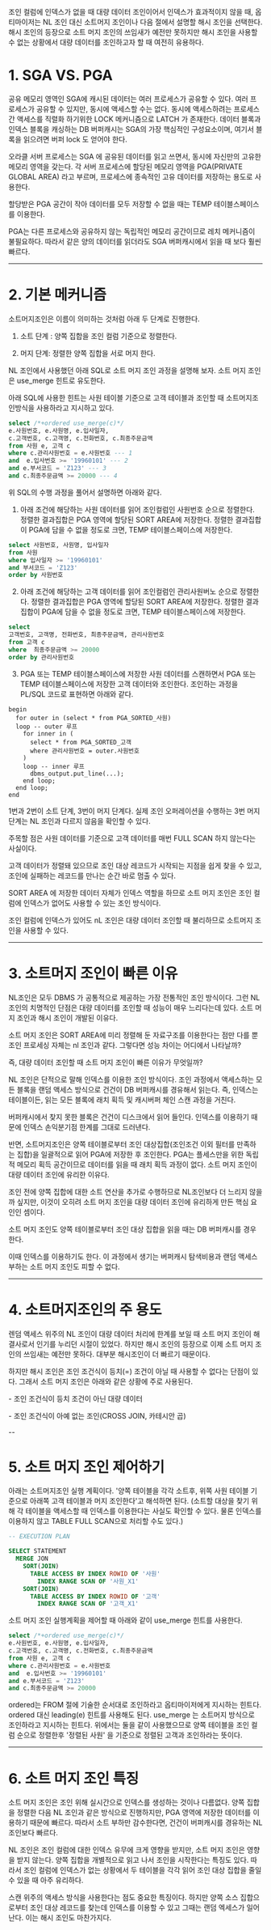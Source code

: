 조인 컬럼에 인덱스가 없을 때 대량 데이터 조인이어서 인덱스가 효과적이지 않을 때, 옵티마이저는 NL 조인 대신 소트머지 조인이나 다음 절에서 설명할 해시 조인을 선택한다.
해시 조인의 등장으로 소트 머지 조인의 쓰임새가 예전만 못하지만 해시 조인을 사용할 수 없는 상황에서 대량 데이터를 조인하고자 할 때 여전히 유용하다.

# 1. SGA VS. PGA

공유 메모리 영역인 SGA에 캐시된 데이터는 여러 프로세스가 공유할 수 있다. 여러 프로세스가 공유할 수 있지만, 동시에 액세스할 수는 없다.
동시에 액세스하려는 프로세스 간 액세스를 직렬화 하기위한 LOCK 메커니즘으로 LATCH 가 존재한다. 데이터 블록과 인덱스 블록을 캐싱하는 DB 버퍼캐시는 SGA의 가장 핵심적인 구성요소이며, 여기서 블록을 읽으려면 버퍼 lock 도 얻어야 한다.

오라클 서버 프로세스는 SGA 에 공유된 데이터를 읽고 쓰면서, 동시에 자신만의 고유한 메모리 영역을 갖는다. 각 서버 프로세스에 할당된 메모리 영역을 PGA(PRIVATE GLOBAL AREA) 라고 부르며, 프로세스에 종속적인 고유 데이터를 저장하는 용도로 사용한다.

할당받은 PGA 공간이 작아 데이터를 모두 저장할 수 없을 때는 TEMP 테이블스페이스를 이용한다.

PGA는 다른 프로세스와 공유하지 않는 독립적인 메모리 공간이므로 레치 메커니즘이 불필요하다. 따라서 같은 양의 데이터를 읽더라도 SGA 버퍼캐시에서 읽을 때 보다 훨씬 빠르다.

---

# 2. 기본 메커니즘

소트머지조인은 이름이 의미하는 것처럼 아래 두 단계로 진행한다.

1. 소트 단계 : 양쪽 집합을 조인 컬럼 기준으로 정렬한다.

2. 머지 단계: 정렬한 양쪽 집합을 서로 머지 한다.

NL 조인에서 사용했던 아래 SQL로 소트 머지 조인 과정을 설명해 보자. 소트 머지 조인은 use_merge 힌트로 유도한다.

아래 SQL에 사용한 힌트는 사원 테이블 기준으로 고객 테이블과 조인할 때 소트머지조인방식을 사용하라고 지시하고 있다.

```sql
select /*+ordered use_merge(c)*/
e.사원번호, e.사원명, e.입사일자,
c.고객번호, c.고객명, c.전화번호, c.최종주문금액
from 사원 e, 고객 c
where c.관리사원번호 = e.사원번호 --- 1
and  e.입사번호 >= '19960101' --- 2
and e.부서코드 = 'Z123' --- 3
and c.최종주문금액 >= 20000 --- 4
```

위 SQL의 수행 과정을 풀어서 설명하면 아래와 같다.

1. 아래 조건에 해당하는 사원 데이터를 읽어 조인컬럼인 사원번호 순으로 정렬한다. 정렬한 결과집합은 PGA 영역에 할당된 SORT AREA에 저장한다.
   정렬한 결과집합이 PGA에 담을 수 없을 정도로 크면, TEMP 테이블스페이스에 저장한다.

```sql
select 사원번호, 사원명, 입사일자
from 사원
where 입사일자 >= '19960101'
and 부서코드 = 'Z123'
order by 사원번호
```

2. 아래 조건에 해당하는 고객 데이터를 읽어 조인컬럼인 관리사원버노 순으로 정렬한다. 정렬한 결과집합은 PGA 영역에 할당된 SORT AREA에 저장한다. 정렬한 결과집합이 PGA에 담을 수 없을 정도로 크면, TEMP 테이블스페이스에 저장한다.

```sql
select
고객번호, 고객명, 전화번호, 최종주문금액, 관리사원번호
from 고객 c
where  최종주문금액 >= 20000
order by 관리사원번호
```

3. PGA 또는 TEMP 테이블스페이스에 저장한 사원 데이터를 스캔하면서 PGA 또는 TEMP 테이블스페이스에 저장한 고객 데이터와 조인한다. 조인하는 과정을 PL/SQL 코드로 표현하면 아래와 같다.

```
begin
  for outer in (select * from PGA_SORTED_사원)
  loop -- outer 루프
    for inner in (
      select * from PGA_SORTED_고객
      where 관리사원번호 = outer.사원번호
    )
    loop -- inner 루프
      dbms_output.put_line(...);
    end loop;
  end loop;
end
```

1번과 2번이 소트 단계, 3번이 머지 단계다. 실제 조인 오퍼레이션을 수행하는 3번 머지단계는 NL 조인과 다르지 않음을 확인할 수 있다.

주목할 점은 사원 데이터를 기준으로 고객 데이터를 매번 FULL SCAN 하지 않는다는 사실이다.

고객 데이터가 정렬돼 있으므로 조인 대상 레코드가 시작되는 지점을 쉽게 찾을 수 있고, 조인에 실패하는 레코드를 만나는 순간 바로 멈출 수 있다.

SORT AREA 에 저장한 데이터 자체가 인덱스 역할을 하므로 소트 머지 조인은 조인 컬럼에 인덱스가 없어도 사용할 수 있는 조인 방식이다.

조인 컬럼에 인덱스가 있어도 nL 조인은 대량 데이터 조인할 때 불리하므로 소트머지 조인을 사용할 수 있다.

---

# 3. 소트머지 조인이 빠른 이유

NL조인은 모두 DBMS 가 공통적으로 제공하는 가장 전통적인 조인 방식이다. 그런 NL 조인의 치명적인 단점은 대량 데이터를 조인할 때 성능이 매우 느리다는데 있다. 소트 머지 조인과 해시 조인이 개발된 이유다.

소트 머지 조인은 SORT AREA에 미리 정렬해 둔 자료구조를 이용한다는 점만 다를 뿐 조인 프로세싱 자체는 nl 조인과 같다. 그렇다면 성능 차이는 어디에서 나타날까?

즉, 대량 데이터 조인할 때 소트 머지 조인이 빠른 이유가 무엇일까?

NL 조인은 단적으로 말해 인덱스를 이용한 조인 방식이다. 조인 과정에서 액세스하는 모든 블록을 랜덤 액세스 방식으로 건건이 DB 버퍼캐시를 경유해서 읽는다.
즉, 인덱스는 테이블이든, 읽는 모든 블록에 래치 획득 및 캐시버퍼 체인 스캔 과정을 거친다.

버퍼캐시에서 찾지 못한 블록은 건건이 디스크에서 읽어 들인다. 인덱스를 이용하기 때문에 인덱스 손익분기점 한계를 그대로 드러낸다.

반면, 소트머지조인은 양쪽 테이블로부터 조인 대상집합(조인조건 이외 필터를 만족하는 집합)을 일괄적으로 읽어 PGA에 저장한 후 조인한다. PGA는 플세스만을 위한 독립적 메모리 획득 공간이므로 데이터를 읽을 때 래치 획득 과정이 없다. 소트 머지 조인이 대량 데이터 조인에 유리한 이유다.

조인 전에 양쪽 집합에 대한 소트 연산을 추가로 수행하므로 NL조인보다 더 느리지 않을까 싶지만, 이것이 오히려 소트 머지 조인을 대량 데이터 조인에 유리하게 만든 핵심 요인인 셈이다.

소트 머지 조인도 양쪽 테이블로부터 조인 대상 집합을 읽을 때는 DB 버퍼캐시를 경우한다.

이때 인덱스를 이용하기도 한다. 이 과정에서 생기는 버퍼캐시 탐색비용과 랜덤 액세스 부하는 소트 머지 조인도 피할 수 없다.

---

# 4. 소트머지조인의 주 용도

렌덤 액세스 위주의 NL 조인이 대량 데이터 처리에 한계를 보일 때 소트 머지 조인이 해결사로서 인기를 누리던 시절이 있었다. 하지만 해시 조인의 등장으로 이제 소트 머지 조인의 쓰임새는 예전만 못하다. 대부분 해시조인이 더 빠르기 때문이다.

하지만 해시 조인은 조인 조건식이 등치(=) 조건이 아닐 때 사용할 수 없다는 단점이 있다. 그래서 소트 머지 조인은 아래와 같은 상황에 주로 사용된다.

\- 조인 조건식이 등치 조건이 아닌 대량 데이터

\- 조인 조건식이 아예 없는 조인(CROSS JOIN, 카테시안 곱)

--

# 5. 소트 머지 조인 제어하기

아래는 소트머지조인 실행 계획이다. '양쪽 테이블을 각각 소트후, 위쪽 사원 테이블 기준으로 아래쪽 고객 테이블과 머지 조인한다'고 해석하면 된다.
(소트할 대상을 찾기 위해 각 테이블을 액세스할 때 인덱스를 이용한다는 사실도 확인할 수 있다. 물론 인덱스를 이용하지 않고 TABLE FULL SCAN으로 처리할 수도 있다.)

```sql
-- EXECUTION PLAN

SELECT STATEMENT
  MERGE JON
    SORT(JOIN)
      TABLE ACCESS BY INDEX ROWID OF '사원'
        INDEX RANGE SCAN OF '사원_X1'
    SORT(JOIN)
      TABLE ACCESS BY INDEX ROWID OF '고객'
        INDEX RANGE SCAN OF '고객_X1'
```

소트 머지 조인 실행계획을 제어할 때 아래와 같이 use_merge 힌트를 사용한다.

```sql
select /*+ordered use_merge(c)*/
e.사원번호, e.사원명, e.입사일자,
c.고객번호, c.고객명, c.전화번호, c.최종주문금액
from 사원 e, 고객 c
where c.관리사원번호 = e.사원번호
and  e.입사번호 >= '19960101'
and e.부서코드 = 'Z123'
and c.최종주문금액 >= 20000
```

ordered는 FROM 절에 기술한 순서대로 조인하라고 옵티마이저에게 지시하는 힌트다. ordered 대신 leading(e) 힌트를 사용해도 된다.
use_merge 는 소트머지 방식으로 조인하라고 지시하는 힌트다. 위에서는 둘을 같이 사용했으므로 양쪽 테이블을 조인 컬럼 순으로 정렬한후 '정렬된 사원' 을 기준으로 정렬된 고객과 조인하라는 뜻이다.

---

# 6. 소트 머지 조인 특징

소트 머지 조인은 조인 위해 실시간으로 인덱스를 생성하는 것이나 다름없다. 양쪽 집합을 정렬한 다음 NL 조인과 같은 방식으로 진행하지만, PGA 영역에 저장한 데이터를 이용하기 때문에 빠르다.
따라서 소트 부하만 감수한다면, 건건이 버퍼캐시를 경유하는 NL 조인보다 빠르다.

NL 조인은 조인 컬럼에 대한 인덱스 유무에 크게 영향을 받지만, 소트 머지 조인은 영향을 받지 않는다. 양쪽 집합을 개별적으로 읽고 나서 조인을 시작한다는 특징도 있다.
따라서 조인 컬럼에 인덱스가 없는 상황에서 두 테이블을 각각 읽어 조인 대상 집합을 줄일 수 있을 때 아주 유리하다.

스캔 위주의 액세스 방식을 사용한다는 점도 중요한 특징이다. 하지만 양쪽 소스 집합으로부터 조인 대상 레코드를 찾는데 인덱스를 이용할 수 있고 그때는 랜덤 엑세스가 일어난다. 이는 해시 조인도 마찬가지다.
